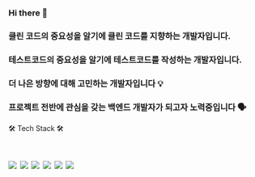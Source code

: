 ### Hi there 👋

<h3>클린 코드의 중요성을 알기에 클린 코드를 지향하는 개발자입니다.</h3>
<h3>테스트코드의 중요성을 알기에 테스트코드를 작성하는 개발자입니다.</h3>
<h3>더 나은 방향에 대해 고민하는 개발자입니다 💡</h3>
<h3>프로젝트 전반에 관심을 갖는 백엔드 개발자가 되고자 노력중입니다 🗣️</h3>



🛠 Tech Stack 🛠
<h1><img src="https://img.shields.io/badge/Java-ED8B00?style=for-the-badge&logo=openjdk&logoColor=white"/>
<img src="https://img.shields.io/badge/Spring-6DB33F?style=for-the-badge&logo=spring&logoColor=white"/>
<img src="https://img.shields.io/badge/Microsoft_SQL_Server-CC2927?style=for-the-badge&logo=microsoft-sql-server&logoColor=white"/>
<img src="https://img.shields.io/badge/IntelliJ_IDEA-000000.svg?style=for-the-badge&logo=intellij-idea&logoColor=white"/>
<img src="https://img.shields.io/badge/GIT-E44C30?style=for-the-badge&logo=git&logoColor=white"/>
<img src="https://img.shields.io/badge/Jenkins-D24939?style=for-the-badge&logo=Jenkins&logoColor=white"/>
</h1>


